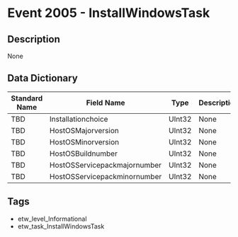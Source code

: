# Event 2005 - InstallWindowsTask

## Description
None

## Data Dictionary
|Standard Name|Field Name|Type|Description|Sample Value|
|---|---|---|---|---|
|TBD|Installationchoice|UInt32|None|`None`|
|TBD|HostOSMajorversion|UInt32|None|`None`|
|TBD|HostOSMinorversion|UInt32|None|`None`|
|TBD|HostOSBuildnumber|UInt32|None|`None`|
|TBD|HostOSServicepackmajornumber|UInt32|None|`None`|
|TBD|HostOSServicepackminornumber|UInt32|None|`None`|

## Tags
* etw_level_Informational
* etw_task_InstallWindowsTask